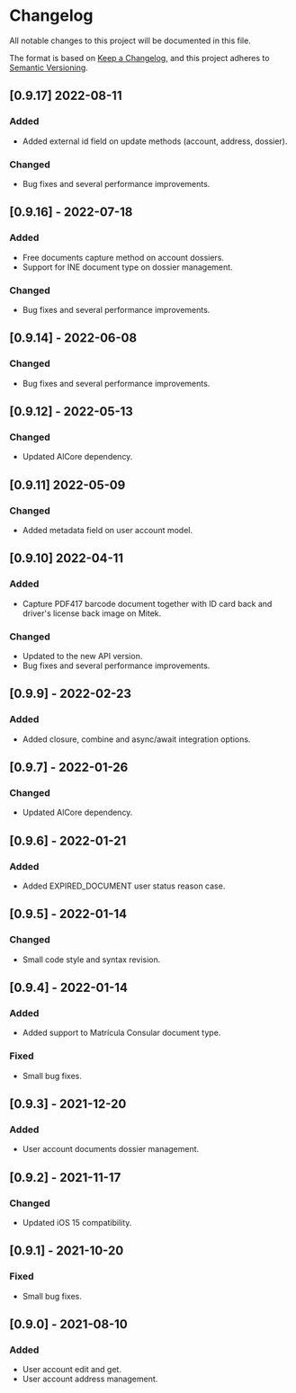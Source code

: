 # Changelog
All notable changes to this project will be documented in this file.

The format is based on [Keep a Changelog](https://keepachangelog.com/en/1.0.0/),
and this project adheres to [Semantic Versioning](https://semver.org/spec/v2.0.0.html).

## [0.9.17] 2022-08-11

### Added
- Added external id field on update methods (account, address, dossier).

### Changed
- Bug fixes and several performance improvements.


## [0.9.16] - 2022-07-18

### Added
- Free documents capture method on account dossiers.
- Support for INE document type on dossier management.

### Changed
- Bug fixes and several performance improvements.


## [0.9.14] - 2022-06-08

### Changed
- Bug fixes and several performance improvements.


## [0.9.12] - 2022-05-13

### Changed
- Updated AlCore dependency.


## [0.9.11] 2022-05-09

### Changed
- Added metadata field on user account model.


## [0.9.10] 2022-04-11

### Added
- Capture PDF417 barcode document together with ID card back and driver's license back image on Mitek.

### Changed
- Updated to the new API version.
- Bug fixes and several performance improvements.


## [0.9.9] - 2022-02-23

### Added
- Added closure, combine and async/await integration options.


## [0.9.7] - 2022-01-26

### Changed
- Updated AlCore dependency.


## [0.9.6] - 2022-01-21

### Added
- Added EXPIRED_DOCUMENT user status reason case.


## [0.9.5] - 2022-01-14

### Changed
- Small code style and syntax revision.


## [0.9.4] - 2022-01-14

### Added
- Added support to Matrícula Consular document type.

### Fixed
- Small bug fixes.


## [0.9.3] - 2021-12-20

### Added
- User account documents dossier management.


## [0.9.2] - 2021-11-17

### Changed
- Updated iOS 15 compatibility.


## [0.9.1] - 2021-10-20

### Fixed
- Small bug fixes.


## [0.9.0] - 2021-08-10

### Added
- User account edit and get.
- User account address management.
